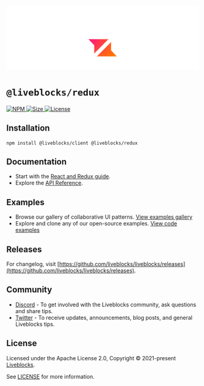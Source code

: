 <p align="center">
  <a href="https://liveblocks.io">
    <img src="https://raw.githubusercontent.com/liveblocks/liveblocks/main/.github/assets/header.svg" alt="Liveblocks" />
  </a>
</p>

# `@liveblocks/redux`

<p>
  <a href="https://npmjs.org/package/@liveblocks/redux">
    <img src="https://img.shields.io/npm/v/@liveblocks/redux?style=flat&label=npm&color=c33" alt="NPM" />
  </a>
  <a href="https://bundlephobia.com/package/@liveblocks/redux">
    <img src="https://img.shields.io/bundlephobia/minzip/@liveblocks/redux?style=flat&label=size&color=09f" alt="Size" />
  </a>
  <a href="https://github.com/liveblocks/liveblocks/blob/main/LICENSE">
    <img src="https://img.shields.io/github/license/liveblocks/liveblocks?style=flat&label=license&color=f80" alt="License" />
  </a>
</p>

## Installation

```
npm install @liveblocks/client @liveblocks/redux
```

## Documentation

- Start with the [React and Redux guide](https://liveblocks.io/docs/get-started/react-redux).
- Explore the [API Reference](https://liveblocks.io/docs/api-reference/liveblocks-redux).

## Examples

- Browse our gallery of collaborative UI patterns. [View examples gallery](https://liveblocks.io/examples)
- Explore and clone any of our open-source examples. [View code examples](https://github.com/liveblocks/liveblocks/tree/main/examples)

## Releases

For changelog, visit [https://github.com/liveblocks/liveblocks/releases](https://github.com/liveblocks/liveblocks/releases).

## Community

- [Discord](https://discord.gg/X4YWJuH9VY) - To get involved with the Liveblocks community, ask questions and share tips.
- [Twitter](https://twitter.com/liveblocks) - To receive updates, announcements, blog posts, and general Liveblocks tips.

## License

Licensed under the Apache License 2.0, Copyright © 2021-present [Liveblocks](https://liveblocks.io).

See [LICENSE](../../LICENSE) for more information.
